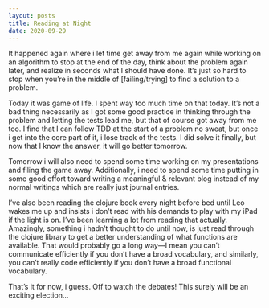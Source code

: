 ```yaml
---
layout: posts
title: Reading at Night
date: 2020-09-29
---
```


It happened again where i let time get away from me again while working on an algorithm to stop at the end of the day, think about the problem again later, and realize in seconds what I should have done.  It’s just so hard to stop when you’re in the middle of [failing/trying] to find a solution to a problem.  

Today it was game of life.  I spent way too much time on that today.  It’s not a bad thing necessarily as I got some good practice in thinking through the problem and letting the tests lead me, but that of course got away from me too.  I find that I can follow TDD at the start of a problem no sweat, but once i get into the core part of it, i lose track of the tests.  I did solve it finally, but now that I know the answer, it will go better tomorrow.

Tomorrow i will also need to spend some time working on my presentations and filing the game away.  Additionally, i need to spend some time putting in some good effort toward writing a meaningful & relevant blog instead of my normal writings which are really just journal entries.  

I’ve also been reading the clojure book every night before bed until Leo wakes me up and insists i don’t read with his demands to play with my iPad if the light is on.  I’ve been learning a lot from reading that actually.  Amazingly, something i hadn’t thought to do until now, is just read through the clojure library to get a better understanding of what functions are available.  That would probably go a long way—I mean you can’t communicate efficiently if you don’t have a broad vocabulary, and similarly, you can’t really code efficiently if you don’t have a broad functional vocabulary.

That’s it for now, i guess.  Off to watch the debates!  This surely will be an exciting election...
